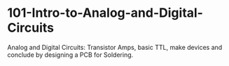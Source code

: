 101-Intro-to-Analog-and-Digital-Circuits
========================================

Analog and Digital Circuits: Transistor Amps, basic TTL, make devices and conclude by designing a PCB for Soldering. 
